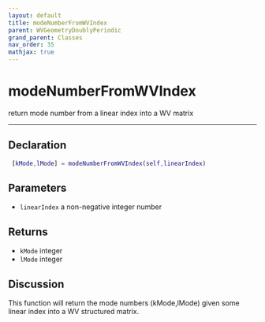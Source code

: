 ```yaml
---
layout: default
title: modeNumberFromWVIndex
parent: WVGeometryDoublyPeriodic
grand_parent: Classes
nav_order: 35
mathjax: true
---
```


#  modeNumberFromWVIndex

return mode number from a linear index into a WV matrix


---

## Declaration
```matlab
 [kMode,lMode] = modeNumberFromWVIndex(self,linearIndex)
```
## Parameters
+ `linearIndex`  a non-negative integer number

## Returns
+ `kMode`  integer
+ `lMode`  integer

## Discussion

  This function will return the mode numbers (kMode,lMode)
  given some linear index into a WV structured matrix.
 
          
